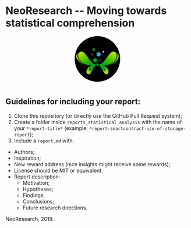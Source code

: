 # **NeoResearch -- Moving towards statistical comprehension**

<p align="center">
<style>
    img {
      border-radius: 50%;
    }
</style>    
    <img
      src="https://raw.githubusercontent.com/NeoResearch/neoresearch.github.io/master/assets/images/logo/Gemcut-butterfly/butterfly-05-final.png"
      width="125px;" >

</p>

<h1 align="center"></h1>

## **Guidelines for including your report:**
1. Clone this repository (or directly use the GitHub Pull Request system);
2. Create a folder inside `reports_statistical_analysis` with the name of your `*report-title*` (example: `*report-smartcontract-use-of-storage-report`);
3. Include a `report.md` with:
  - Authors;
  - Inspiration;
  - New reward address (nice insights might receive some rewards);
  - License should be MIT or equivalent.
  - Report description:
      - Motivation;
      - Hypotheses;
      - Findings;
      - Conclusions;
      - Future research directions.

NeoResearch,
2018.

